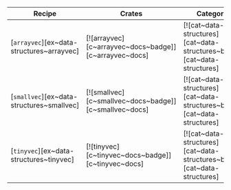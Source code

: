 | Recipe | Crates | Categories |
|--------|--------|------------|
| [`arrayvec`][ex~data-structures~arrayvec] | [![arrayvec][c~arrayvec~docs~badge]][c~arrayvec~docs] | [![cat~data-structures][cat~data-structures~badge]][cat~data-structures] |
| [`smallvec`][ex~data-structures~smallvec] | [![smallvec][c~smallvec~docs~badge]][c~smallvec~docs] | [![cat~data-structures][cat~data-structures~badge]][cat~data-structures] |
| [`tinyvec`][ex~data-structures~tinyvec] | [![tinyvec][c~tinyvec~docs~badge]][c~tinyvec~docs] | [![cat~data-structures][cat~data-structures~badge]][cat~data-structures] |
